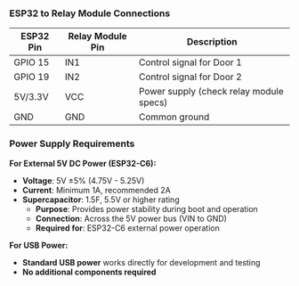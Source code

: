 ### ESP32 to Relay Module Connections

| ESP32 Pin | Relay Module Pin | Description |
|-----------|------------------|-------------|
| GPIO 15   | IN1              | Control signal for Door 1 |
| GPIO 19   | IN2              | Control signal for Door 2 |
| 5V/3.3V   | VCC              | Power supply (check relay module specs) |
| GND       | GND              | Common ground |

### Power Supply Requirements

**For External 5V DC Power (ESP32-C6):**
- **Voltage**: 5V ±5% (4.75V - 5.25V)
- **Current**: Minimum 1A, recommended 2A
- **Supercapacitor**: 1.5F, 5.5V or higher rating
  - **Purpose**: Provides power stability during boot and operation
  - **Connection**: Across the 5V power bus (VIN to GND)
  - **Required for**: ESP32-C6 external power operation

**For USB Power:**
- **Standard USB power** works directly for development and testing
- **No additional components required**
